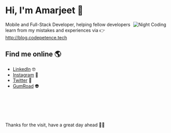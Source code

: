 
# Hi, I'm Amarjeet 👋

<img alt="Night Coding" src="https://user-images.githubusercontent.com/38986305/122662088-fc74ea00-d1ad-11eb-9aa8-f920e2e271d1.gif" align="right"/>

Mobile and Full-Stack Developer, helping fellow developers learn from my mistakes and experiences via 👉 http://blog.codepetence.tech

## Find me online 🌎

- <a href="https://www.linkedin.com/in/amarjeet987/">LinkedIn</a> 🤓
- <a href="https://www.instagram.com/codemanship/">Instagram</a> 🤳
- <a href="https://twitter.com/codepetence">Twitter</a> 🐤
- <a href="https://app.gumroad.com/codepetence">GumRoad</a> 👽
<br/><br/><br/><br/><br/><br/>

Thanks for the visit, have a great day ahead 🧑‍💻
